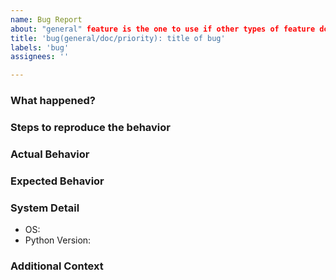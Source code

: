 ```yaml
---
name: Bug Report
about: "general" feature is the one to use if other types of feature do not fit. "doc" feature for documentation. "priority" feature for features that are a priority to implement.
title: 'bug(general/doc/priority): title of bug'
labels: 'bug'
assignees: ''

---
```


### What happened?

### Steps to reproduce the behavior

### Actual Behavior

### Expected Behavior

### System Detail
- OS:
- Python Version:


### Additional Context 
